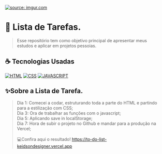 <a href="https://imgur.com/js9arqf"><img src="https://i.imgur.com/js9arqf.png" title="source: imgur.com" /></a>

# 📝 Lista de Tarefas.
> Esse repositório tem como objetivo principal de apresentar meus estudos e aplicar em projetos pessoias.

## ☕ Tecnologias Usadas

[![HTML](https://img.shields.io/badge/html%20-%23323330.svg?&style=for-the-badge&logo=html&logoColor=black&color=FF8000)](#)
[![CSS](https://img.shields.io/badge/css%20-%23323330.svg?&style=for-the-badge&logo=css&logoColor=black&color=2E64FE)](#)
[![JAVASCRIPT](https://img.shields.io/badge/javascript%20-%23323330.svg?&style=for-the-badge&logo=css&logoColor=black&color=FFFF00)](#)


## ✨Sobre a Lista de Tarefa.
> Dia 1: Comecei a codar, estruturando toda a parte do HTML e partindo para a estilização com CSS;<br>
> Dia 3: Ora de trabalhar as funções com o javascript;<br>
> Dia 5: Aplicando save in localStorage;<br>
> Dia 7: Hora de subir o projeto no Github e mandar para a produção na Vercel;
> <br>
> <br>
> 💻Confira aqui o resultado!
https://to-do-list-keidsondesigner.vercel.app
